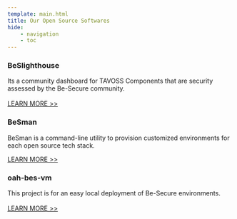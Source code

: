 ```yaml
---
template: main.html
title: Our Open Source Softwares
hide: 
    - navigation
    - toc
---
```


### **BeSlighthouse**

Its a community dashboard for TAVOSS Components that are security assessed by the Be-Secure community.<br><br>
[LEARN MORE >> ](https://be-secure.github.io/BeSLighthouse)

### **BeSman**

BeSman is a command-line utility to provision customized environments for each open source tech stack. 
<!-- Its a customized environment generating tool which basically works in command-line. The Customized environments will be specific to each open source tech stack and these are known as BeSman environments. There are two types of BeSman environments – dev and sec environments. <br> <br> -->
[LEARN MORE >> ](./bes-besman-details.md)
 

### **oah-bes-vm**

This project is for an easy local deployment of Be-Secure environments.<br><br>
[LEARN MORE >> ](https://github.com/Be-Secure/oah-bes-vm)


